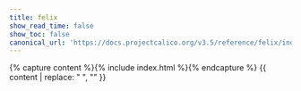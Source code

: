 ```yaml
---
title: felix
show_read_time: false
show_toc: false
canonical_url: 'https://docs.projectcalico.org/v3.5/reference/felix/index'
---
```

{% capture content %}{% include index.html %}{% endcapture %}
{{ content | replace: "    ", "" }}